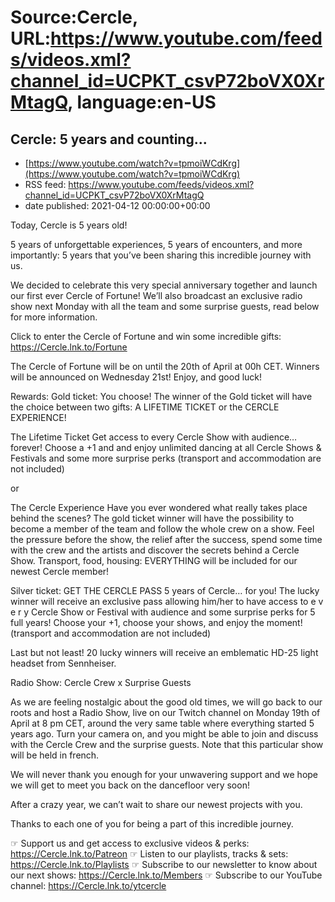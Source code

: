 # Source:Cercle, URL:https://www.youtube.com/feeds/videos.xml?channel_id=UCPKT_csvP72boVX0XrMtagQ, language:en-US

## Cercle: 5 years and counting...
 - [https://www.youtube.com/watch?v=tpmoiWCdKrg](https://www.youtube.com/watch?v=tpmoiWCdKrg)
 - RSS feed: https://www.youtube.com/feeds/videos.xml?channel_id=UCPKT_csvP72boVX0XrMtagQ
 - date published: 2021-04-12 00:00:00+00:00

Today, Cercle is 5 years old!

5 years of unforgettable experiences, 5 years of encounters, and more importantly: 5 years that you’ve been sharing this incredible journey with us.

We decided to celebrate this very special anniversary together and launch our first ever Cercle of Fortune! We’ll also broadcast an exclusive radio show next Monday with all the team and some surprise guests, read below for more information.

Click to enter the Cercle of Fortune and win some incredible gifts: https://Cercle.lnk.to/Fortune

The Cercle of Fortune will be on until the 20th of April at 00h CET.
Winners will be announced on Wednesday 21st! Enjoy, and good luck!

Rewards:
Gold ticket: You choose!
The winner of the Gold ticket will have the choice between two gifts: A LIFETIME TICKET or the CERCLE EXPERIENCE!

The Lifetime Ticket
Get access to every Cercle Show with audience… forever! Choose a +1 and and enjoy unlimited dancing at all Cercle Shows & Festivals and some more surprise perks (transport and accommodation are not included)

or

The Cercle Experience
Have you ever wondered what really takes place behind the scenes?
The gold ticket winner will have the possibility to become a member of the team and follow the whole crew on a show.
Feel the pressure before the show, the relief after the success, spend some time with the crew and the artists and discover the secrets behind a Cercle Show. Transport, food, housing: EVERYTHING will be included for our newest Cercle member!

Silver ticket: GET THE CERCLE PASS
5 years of Cercle… for you!
The lucky winner will receive an exclusive pass allowing him/her to have access to e v e r y Cercle Show or Festival  with audience and some surprise perks for 5 full years!
Choose your +1, choose your shows, and enjoy the moment!
(transport and accommodation are not included)

Last but not least!
20 lucky winners will receive an emblematic HD-25 light headset from Sennheiser.

Radio Show: Cercle Crew x Surprise Guests

As we are feeling nostalgic about the good old times, we will go back to our roots and host a Radio Show, live on our Twitch channel on Monday 19th of April at 8 pm CET, around the very same table where everything started 5 years ago.
Turn your camera on, and you might be able to join and discuss with the Cercle Crew and the surprise guests. Note that this particular show will be held in french.

We will never thank you enough for your unwavering support and we hope we will get to meet you back on the dancefloor very soon!

After a crazy year, we can’t wait to share our newest projects with you.

Thanks to each one of you for being a part of this incredible journey.

☞ Support us and get access to exclusive videos & perks: https://Cercle.lnk.to/Patreon
☞ Listen to our playlists, tracks & sets: https://Cercle.lnk.to/Playlists
☞ Subscribe to our newsletter to know about our next shows: https://Cercle.lnk.to/Members
☞ Subscribe to our YouTube channel: https://Cercle.lnk.to/ytcercle

